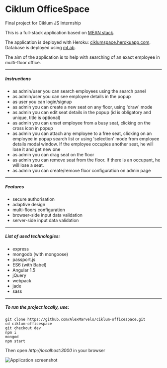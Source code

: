 # Ciklum OfficeSpace
Final project for Ciklum JS Internship

This is a full-stack application based on [MEAN stack](http://mean.io/).

The application is deployed with Heroku: [ciklumspace.herokuapp.com](http://ciklumspace.herokuapp.com). Database is deployed using [mLab](https://mlab.com).

The aim of the application is to help with searching of an exact employee in multi-floor office.

---

##### Instructions
- as admin/user you can search employees using the search panel
- as admin/user you can see employee details in the popup
- as user you can login/signup
- as admin you can create a new seat on any floor, using 'draw' mode
- as admin you can edit seat details in the popup (id is obligatory and unique, title is optional)
- as admin you can unset employee from a busy seat, clicking on the cross icon in popup
- as admin you can attach any employee to a free seat, clicking on an employee in popup search list or using 'selection' mode from employee details modal window. If the employee occupies another seat, he will lose it and get new one
- as admin you can drag seat on the floor
- as admin you can remove seat from the floor. If there is an occupant, he will lose a seat.
- as admin you can create/remove floor configuration on admin page

---

##### Features
- secure authorisation
- adaptive design
- multi-floors configuration
- browser-side input data validation
- server-side input data validation


---

##### List of used technologies:
- express
- mongodb (with mongoose)
- passport.js
- ES6 (with Babel)
- Angular 1.5
- jQuery
- webpack
- jade
- sass

---

##### To run the project locally, use:
```
git clone https://github.com/AlexMarvelo/ciklum-officespace.git
cd ciklum-officespace
git checkout dev
npm i
mongod
npm start
```
Then open *http://localhost:3000* in your browser

![Application screenshot](http://heyalex.xyz/static/img/screenshot-ciklumspace.png)
